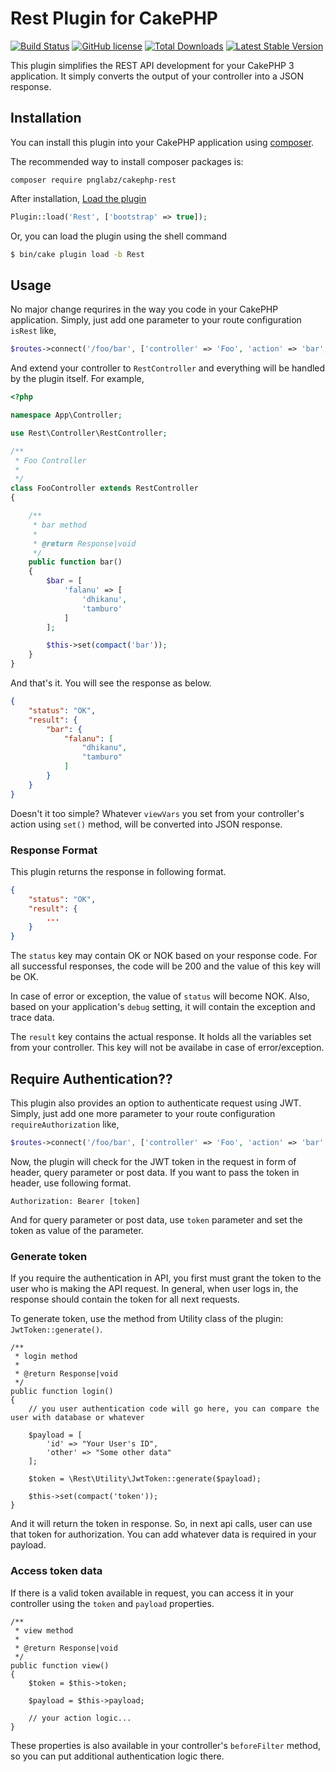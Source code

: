 # Rest Plugin for CakePHP

[![Build Status](https://travis-ci.org/pnglabz/cakephp-rest.svg?branch=master)](https://travis-ci.org/pnglabz/cakephp-rest)
[![GitHub license](https://img.shields.io/badge/license-MIT-blue.svg)](https://raw.githubusercontent.com/pnglabz/cakephp-rest/master/LICENSE)
[![Total Downloads](https://poser.pugx.org/pnglabz/cakephp-rest/downloads)](https://packagist.org/packages/pnglabz/cakephp-rest)
[![Latest Stable Version](https://poser.pugx.org/pnglabz/cakephp-rest/v/stable)](https://packagist.org/packages/pnglabz/cakephp-rest)

This plugin simplifies the REST API development for your CakePHP 3 application. It simply converts the output of your controller into a JSON response.

## Installation

You can install this plugin into your CakePHP application using [composer](http://getcomposer.org).

The recommended way to install composer packages is:

```
composer require pnglabz/cakephp-rest
```

After installation, [Load the plugin](http://book.cakephp.org/3.0/en/plugins.html#loading-a-plugin)

```php
Plugin::load('Rest', ['bootstrap' => true]);
```

Or, you can load the plugin using the shell command

```sh
$ bin/cake plugin load -b Rest
```

## Usage

No major change requrires in the way you code in your CakePHP application. Simply, just add one parameter to your route configuration `isRest` like,

```php
$routes->connect('/foo/bar', ['controller' => 'Foo', 'action' => 'bar', 'isRest' => true]);
```

And extend your controller to `RestController` and everything will be handled by the plugin itself. For example,

```php
<?php

namespace App\Controller;

use Rest\Controller\RestController;

/**
 * Foo Controller
 *
 */
class FooController extends RestController
{

    /**
     * bar method
     *
     * @return Response|void
     */
    public function bar()
    {
        $bar = [
            'falanu' => [
                'dhikanu',
                'tamburo'
            ]
        ];

        $this->set(compact('bar'));
    }
}

```

And that's it. You will see the response as below.

```json
{
    "status": "OK",
    "result": {
        "bar": {
            "falanu": [
                "dhikanu",
                "tamburo"
            ]
        }
    }
}
```

Doesn't it too simple? Whatever `viewVars` you set from your controller's action using `set()` method, will be converted into JSON response.

### Response Format
This plugin returns the response in following format.

```json
{
    "status": "OK",
    "result": {
        ...
    }
}
```
The `status` key may contain OK or NOK based on your response code. For all successful responses, the code will be 200 and the value of this key will be OK. 

In case of error or exception, the value of `status` will become NOK. Also, based on your application's `debug` setting, it will contain the exception and trace data.

The `result` key contains the actual response. It holds all the variables set from your controller. This key will not be availabe in case of error/exception.

## Require Authentication??
This plugin also provides an option to authenticate request using JWT. Simply, just add one more parameter to your route configuration `requireAuthorization` like,

```php
$routes->connect('/foo/bar', ['controller' => 'Foo', 'action' => 'bar', 'isRest' => true, 'requireAuthorization' => true]);
```

Now, the plugin will check for the JWT token in the request in form of header, query parameter or post data. If you want to pass the token in header, use following format.

```
Authorization: Bearer [token]
```

And for query parameter or post data, use `token` parameter and set the token as value of the parameter.

### Generate token
If you require the authentication in API, you first must grant the token to the user who is making the API request. In general, when user logs in, the response should contain the token for all next requests.

To generate token, use the method from Utility class of the plugin: `JwtToken::generate()`.

```
/**
 * login method
 *
 * @return Response|void
 */
public function login()
{
    // you user authentication code will go here, you can compare the user with database or whatever
    
    $payload = [
        'id' => "Your User's ID",
        'other' => "Some other data"
    ];

    $token = \Rest\Utility\JwtToken::generate($payload);

    $this->set(compact('token'));
}
```

And it will return the token in response. So, in next api calls, user can use that token for authorization. You can add whatever data is required in your payload.

### Access token data
If there is a valid token available in request, you can access it in your controller using the `token` and `payload` properties.

```
/**
 * view method
 *
 * @return Response|void
 */
public function view()
{
    $token = $this->token;

    $payload = $this->payload;

    // your action logic...
}
```
These properties is also available in your controller's `beforeFilter` method, so you can put additional authentication logic there.
